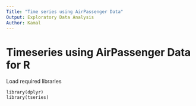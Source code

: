 ```yaml
---
Title: "Time series using AirPassenger Data"
Output: Exploratory Data Analysis
Author: Kamal
---
```


# Timeseries using AirPassenger Data for R

Load required libraries
```
library(dplyr)
library(tseries)
```

